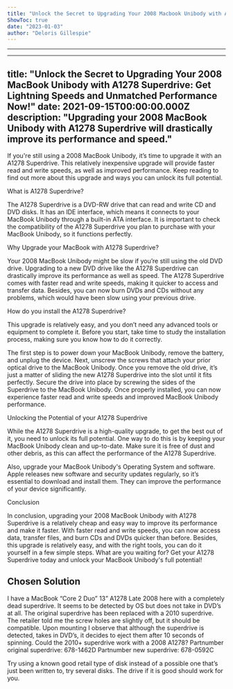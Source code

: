 ```yaml
---
title: "Unlock the Secret to Upgrading Your 2008 Macbook Unibody with A1278 Superdrive: Get Lightning Speeds and Unmatched Performance now!"
ShowToc: true 
date: "2023-01-03"
author: "Deloris Gillespie"
---
```

*****
---
title: "Unlock the Secret to Upgrading Your 2008 MacBook Unibody with A1278 Superdrive: Get Lightning Speeds and Unmatched Performance Now!" 
date: 2021-09-15T00:00:00.000Z 
description: "Upgrading your 2008 MacBook Unibody with A1278 Superdrive will drastically improve its performance and speed." 
---

If you're still using a 2008 MacBook Unibody, it’s time to upgrade it with an A1278 Superdrive. This relatively inexpensive upgrade will provide faster read and write speeds, as well as improved performance. Keep reading to find out more about this upgrade and ways you can unlock its full potential.

What is A1278 Superdrive?

The A1278 Superdrive is a DVD-RW drive that can read and write CD and DVD disks. It has an IDE interface, which means it connects to your MacBook Unibody through a built-in ATA interface. It is important to check the compatibility of the A1278 Superdrive you plan to purchase with your MacBook Unibody, so it functions perfectly.

Why Upgrade your MacBook with A1278 Superdrive?

Your 2008 MacBook Unibody might be slow if you’re still using the old DVD drive. Upgrading to a new DVD drive like the A1278 Superdrive can drastically improve its performance as well as speed. The A1278 Superdrive comes with faster read and write speeds, making it quicker to access and transfer data. Besides, you can now burn DVDs and CDs without any problems, which would have been slow using your previous drive.

How do you install the A1278 Superdrive?

This upgrade is relatively easy, and you don’t need any advanced tools or equipment to complete it. Before you start, take time to study the installation process, making sure you know how to do it correctly.

The first step is to power down your MacBook Unibody, remove the battery, and unplug the device. Next, unscrew the screws that attach your prior optical drive to the MacBook Unibody. Once you remove the old drive, it’s just a matter of sliding the new A1278 Superdrive into the slot until it fits perfectly.  Secure the drive into place by screwing the sides of the Superdrive to the MacBook Unibody. Once properly installed, you can now experience faster read and write speeds and improved MacBook Unibody performance.

Unlocking the Potential of your A1278 Superdrive

While the A1278 Superdrive is a high-quality upgrade, to get the best out of it, you need to unlock its full potential. One way to do this is by keeping your MacBook Unibody clean and up-to-date. Make sure it is free of dust and other debris, as this can affect the performance of the A1278 Superdrive.

Also, upgrade your MacBook Unibody's Operating System and software. Apple releases new software and security updates regularly, so it’s essential to download and install them. They can improve the performance of your device significantly.

Conclusion 

In conclusion, upgrading your 2008 MacBook Unibody with A1278 Superdrive is a relatively cheap and easy way to improve its performance and make it faster. With faster read and write speeds, you can now access data, transfer files, and burn CDs and DVDs quicker than before. Besides, this upgrade is relatively easy, and with the right tools, you can do it yourself in a few simple steps. What are you waiting for? Get your A1278 Superdrive today and unlock your MacBook Unibody's full potential!


## Chosen Solution
 I have a MacBook “Core 2 Duo” 13” A1278 Late 2008 here with a completely dead superdrive. It seems to be detected by OS but does not take in DVD’s at all.
The original superdrive has been replaced with a 2010 superdrive. The retailer told me the screw holes are slightly off, but it should be compatible.
Upon mounting I observe that although the superdrive is detected, takes in DVD’s, it decides to eject them after 10 seconds of spinning.
Could the 2010+ superdrive work with a 2008 A1278?
Partnumber original superdrive: 678-1462D
Partnumber new superdrive: 678-0592C

 Try using a known good retail type of disk instead of a possible one that’s just been written to, try several disks.  The drive if it is good should work for you.




